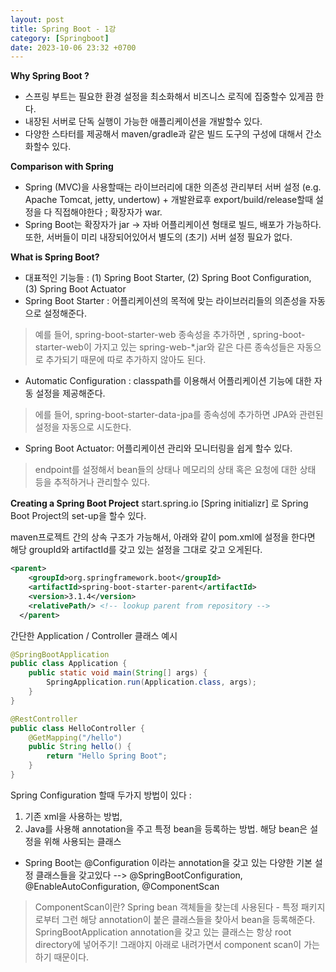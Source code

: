 ```yaml
---
layout: post
title: Spring Boot - 1강
category: [Springboot]
date: 2023-10-06 23:32 +0700
---
```


**Why Spring Boot ?**
- 스프링 부트는 필요한 환경 설정을 최소화해서 비즈니스 로직에 집중할수 있게끔 한다. 
- 내장된 서버로 단독 실행이 가능한 애플리케이션을 개발할수 있다.
- 다양한 스타터를 제공해서 maven/gradle과 같은 빌드 도구의 구성에 대해서 간소화할수 있다. 

**Comparison with Spring**
- Spring (MVC)을 사용할때는 라이브러리에 대한 의존성 관리부터 서버 설정 (e.g. Apache Tomcat, jetty, undertow) +  개발완료후 export/build/release할때 설정을 다 직접해야한다 ; 확장자가 war. 
- Spring Boot는 확장자가 jar -> 자바 어플리케이션 형태로 빌드, 배포가 가능하다. 또한, 서버들이 미리 내장되어있어서 별도의 (초기) 서버 설정 필요가 없다.

**What is Spring Boot?**
- 대표적인 기능들 : (1) Spring Boot Starter, (2) Spring Boot Configuration, (3) Spring Boot Actuator 
- Spring Boot Starter : 어플리케이션의 목적에 맞는 라이브러리들의 의존성을 자동으로 설정해준다.
> 예를 들어, spring-boot-starter-web 종속성을 추가하면 , spring-boot-starter-web이 가지고 있는 spring-web-*.jar와 같은 다른 종속성들은 자동으로 추가되기 때문에 따로 추가하지 않아도 된다. 
- Automatic Configuration : classpath를 이용해서 어플리케이션 기능에 대한 자동 설정을 제공해준다.
> 에를 들어, spring-boot-starter-data-jpa를 종속성에 추가하면 JPA와 관련된 설정을 자동으로 시도한다. 
- Spring Boot Actuator: 어플리케이션 관리와 모니터링을 쉽게 할수 있다.
> endpoint를 설정해서 bean들의 상태나 메모리의 상태 혹은 요청에 대한 상태 등을 추적하거나 관리할수 있다. 

**Creating a Spring Boot Project**
<a>start.spring.io</a> [Spring initializr] 로 Spring Boot Project의 set-up을 할수 있다.

maven프로젝트 간의 상속 구조가 가능해서, 아래와 같이 pom.xml에 설정을 한다면 해당 groupId와 artifactId를 갖고 있는 설정을 그대로 갖고 오게된다.
```xml
<parent>
    <groupId>org.springframework.boot</groupId>
    <artifactId>spring-boot-starter-parent</artifactId>
    <version>3.1.4</version>
    <relativePath/> <!-- lookup parent from repository -->
  </parent>
```

간단한 Application / Controller 클래스 예시
```java
@SpringBootApplication
public class Application {
    public static void main(String[] args) {
        SpringApplication.run(Application.class, args);
    }
}

@RestController
public class HelloController {
    @GetMapping("/hello")
    public String hello() {
        return "Hello Spring Boot";
    }
}
```

Spring Configuration 할때 두가지 방법이 있다 : 
1. 기존 xml을 사용하는 방법, 
2. Java를 사용해 annotation을 주고 특정 bean을 등록하는 방법. 해당 bean은 설정을 위해 사용되는 클래스
- Spring Boot는 @Configuration 이라는 annotation을 갖고 있는 다양한 기본 설정 클래스들을 갖고있다 --> @SpringBootConfiguration, @EnableAutoConfiguration, @ComponentScan
> ComponentScan이란? Spring bean 객체들을 찾는데 사용된다 - 특정 패키지로부터 그런 해당 annotation이 붙은 클래스들을 찾아서 bean을 등록해준다.
> SpringBootApplication annotation을 갖고 있는 클래스는 항상 root directory에 넣어주기! 그래야지 아래로 내려가면서 component scan이 가는하기 때문이다. 